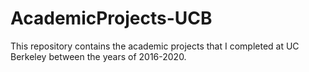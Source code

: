 # AcademicProjects-UCB
This repository contains the academic projects that I completed at UC Berkeley between the years of 2016-2020. 
